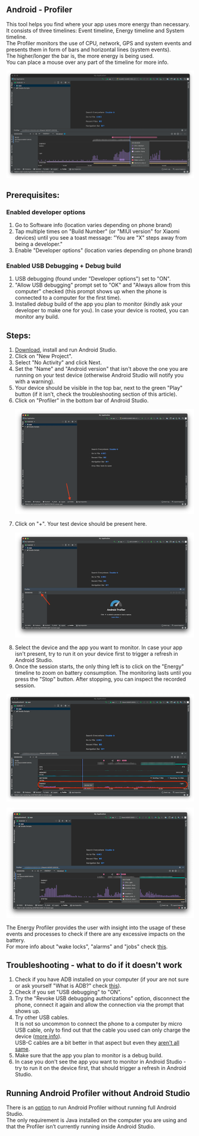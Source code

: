 ## Android - Profiler

This tool helps you find where your app uses more energy than necessary.  
It consists of three timelines: Event timeline, Energy timeline and System timeline.  
The Profiler monitors the use of CPU, network, GPS and system events and presents them in form of bars and horizontal lines (system events).  
The higher/longer the bar is, the more energy is being used.  
You can place a mouse over any part of the timeline for more info.

 ![1_battery.png](/img/1_battery.png)


## Prerequisites:

### Enabled developer options

1. Go to Software info (location varies depending on phone brand) 
2. Tap multiple times on "Build Number" (or "MIUI version" for Xiaomi devices) until you see a toast 	message: "You are "X" steps away from being a developer."  
3. Enable "Developer options" (location varies depending on phone brand)

### Enabled USB Debugging + Debug build

1. USB debugging (found under "Developer options") set to "ON".
2. "Allow USB debugging" prompt set to "OK" and "Always allow from this computer" checked (this prompt shows up when the phone is connected to a computer for the first time).
3. Installed _debug_ build of the app you plan to monitor (kindly ask your developer to make one for you). In case your device is rooted, you can monitor any build.	

## Steps:

1. [Download](https://developer.android.com/studio), install and run Android Studio.
2. Click on "New Project".
3. Select "No Activity" and click Next.
4. Set the "Name" and "Android version" that isn't above the one you are running on your test device (otherwise Android Studio will notify you with a warning).
5. Your device should be visible in the top bar, next to the green "Play" button (if it isn’t, check the troubleshooting section of this article).
6. Click on "Profiler" in the bottom bar of Android Studio.  
 <span style="display:block; margin-top:15px; margin-bottom:15px; margin-left:auto; margin-right:auto; width:100%;">![2_battery.png](/img/2_battery.png)</span>  
7. Click on "+". Your test device should be present here.  
 <span style="display:block; margin-top:15px; margin-bottom:15px; margin-left:auto; margin-right:auto; width:100%;">![3_battery.png](/img/3_battery.png)</span>   
8. Select the device and the app you want to monitor.
In case your app isn't present, try to run it on your device first to trigger a refresh in Android Studio.
9. Once the session starts, the only thing left is to click on the "Energy" timeline to zoom on battery consumption. The monitoring lasts until you press the "Stop" button. After stopping, you can inspect the recorded session.

 ![4_battery.png](/img/4_battery.png)

 ![5_battery.png](/img/5_battery.png)
  

The Energy Profiler provides the user with insight into the usage of these events and processes to check if there are any excessive impacts on the battery.  
For more info about "wake locks", "alarms" and "jobs" check [this](https://infinum.com/handbook/books/qa/tools/using-adb).

 

## Troubleshooting - what to do if it doesn't work 

1. Check if you have ADB installed on your computer (if your are not sure or ask yourself "What is ADB?" check [this](https://infinum.com/handbook/books/qa/tools/using-adb)).
2. Check if you set "USB debugging" to "ON".  
3. Try the "Revoke USB debugging authorizations" option, disconnect the phone, connect it again and allow the connection via the prompt that shows up.
4. Try other USB cables.  
It is not so uncommon to connect the phone to a computer by micro USB cable, only to find out that the cable you used can only charge the device ([more info](https://www.dignited.com/50330/usb-data-cable-vs-usb-charging-cable/)).  
USB-C cables are a bit better in that aspect but even they [aren't all same](https://cdn-learn.adafruit.com/assets/assets/000/085/324/medium800/components_adafruit_USB_C_graphic_outlines.png?1575491911). 
5. Make sure that the app you plan to monitor is a debug build.
6. In case you don't see the app you want to monitor in Android Studio - try to run it on the device first, that should trigger a refresh in Android Studio. 

## Running Android Profiler without Android Studio

There is an [option](https://developer.android.com/studio/profile/android-profiler#standalone-profilers) to run Android Profiler without running full Android Studio.  
The only requirement is Java installed on the computer you are using and that the Profiler isn’t currently running inside Android Studio.
